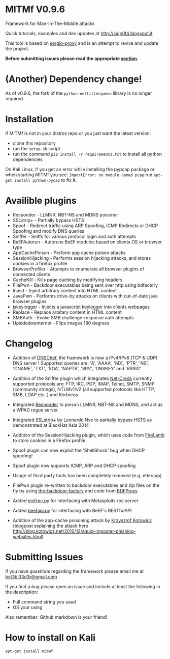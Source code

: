 MITMf V0.9.6
============

Framework for Man-In-The-Middle attacks

Quick tutorials, examples and dev updates at http://sign0f4.blogspot.it

This tool is based on [sergio-proxy](https://github.com/supernothing/sergio-proxy) and is an attempt to revive and update the project.

**Before submitting issues please read the appropriate [section](#submitting-issues).**

(Another) Dependency change!
============================
As of v0.9.6, the fork of the ```python-netfilterqueue``` library is no longer required.

Installation
============
If MITMf is not in your distros repo or you just want the latest version:
- clone this repository 
- run the ```setup.sh``` script
- run the command ```pip install -r requirements.txt``` to install all python dependencies

On Kali Linux, if you get an error while installing the pypcap package or when starting MITMf you see: ```ImportError: no module named pcap``` run ```apt-get install python-pycap``` to fix it.

Availible plugins
=================
- Responder - LLMNR, NBT-NS and MDNS poisoner
- SSLstrip+ - Partially bypass HSTS
- Spoof - Redirect traffic using ARP Spoofing, ICMP Redirects or DHCP Spoofing and modify DNS queries
- Sniffer - Sniffs for various protocol login and auth attempts
- BeEFAutorun - Autoruns BeEF modules based on clients OS or browser type
- AppCachePoison - Perform app cache poison attacks 
- SessionHijacking - Performs session hijacking attacks, and stores cookies in a firefox profile
- BrowserProfiler - Attempts to enumerate all browser plugins of connected clients
- CacheKill - Kills page caching by modifying headers
- FilePwn - Backdoor executables being sent over http using bdfactory
- Inject - Inject arbitrary content into HTML content
- JavaPwn - Performs drive-by attacks on clients with out-of-date java browser plugins
- jskeylogger - Injects a javascript keylogger into clients webpages
- Replace - Replace arbitary content in HTML content
- SMBAuth - Evoke SMB challenge-response auth attempts
- Upsidedownternet - Flips images 180 degrees

Changelog
=========

- Addition of [DNSChef](https://github.com/iphelix/dnschef), the framework is now a IPv4/IPv6 (TCP & UDP) DNS server ! Supported queries are: 'A', 'AAAA', 'MX', 'PTR', 'NS', 'CNAME', 'TXT', 'SOA', 'NAPTR', 'SRV', 'DNSKEY' and 'RRSIG'

- Addition of the Sniffer plugin which integrates [Net-Creds](https://github.com/DanMcInerney/net-creds) currently supported protocols are:
  FTP, IRC, POP, IMAP, Telnet, SMTP, SNMP (community strings), NTLMv1/v2 (all supported protocols like HTTP, SMB, LDAP etc..) and Kerberos

- Integrated [Responder](https://github.com/SpiderLabs/Responder) to poison LLMNR, NBT-NS and MDNS, and act as a WPAD rogue server.

- Integrated [SSLstrip+](https://github.com/LeonardoNve/sslstrip2) by Leonardo Nve to partially bypass HSTS as demonstrated at BlackHat Asia 2014 

- Addition of the SessionHijacking plugin, which uses code from [FireLamb](https://github.com/sensepost/mana/tree/master/firelamb) to store cookies in a Firefox profile 

- Spoof plugin can now exploit the 'ShellShock' bug when DHCP spoofing! 

- Spoof plugin now supports ICMP, ARP and DHCP spoofing

- Usage of third party tools has been completely removed (e.g. ettercap)

- FilePwn plugin re-written to backdoor executables and zip files on the fly by using [the-backdoor-factory](https://github.com/secretsquirrel/the-backdoor-factory) and code from [BDFProxy](https://github.com/secretsquirrel/BDFProxy)

- Added [msfrpc.py](https://github.com/byt3bl33d3r/msfrpc/blob/master/python-msfrpc/msfrpc.py) for interfacing with Metasploits rpc server

- Added [beefapi.py](https://github.com/byt3bl33d3r/beefapi) for interfacing with BeEF's RESTfulAPI

- Addition of the app-cache poisoning attack by [Krzysztof Kotowicz](https://github.com/koto/sslstrip) (blogpost explaining the attack here http://blog.kotowicz.net/2010/12/squid-imposter-phishing-websites.html)

Submitting Issues
=================
If you have *questions* regarding the framework please email me at byt3bl33d3r@gmail.com

If you find a *bug* please open an issue and include at least the following in the description:

- Full command string you used
- OS your using

Also remember: Github markdown is your friend!

How to install on Kali
======================

```apt-get install mitmf```
